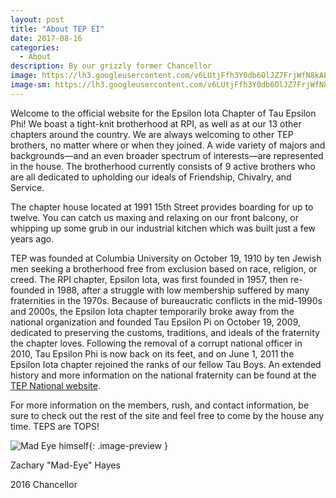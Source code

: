 ```yaml
---
layout: post
title: "About TEP EI"
date: 2017-08-16
categories:
  - About
description: By our grizzly former Chancellor
image: https://lh3.googleusercontent.com/v6LUtjFfh3Y0db6OlJZ7FrjWfN8kAEEhbqcXUbxqVF8_dR4oLujE86QOiMkv0D_1hFI5AnTjgfazjiBTgxWaHIsqm02_ZPtAn17A6PFYg5pLbdO5gCFnOvxXk797mL9J5EsaNf590CfIB7AXRWZu-Q7F8fIvRaEiSx-_UroShLHnbI-IetLWUQzFXrV4lrp5vSDTHZo4_7f5Bv_Z1i69AgqkAAUt1tQFH5L_z2kJONoBegU_21-D8gJC6f4kp3a_QGMxUWhH0OhUGI6uiAR-iayIDuRiwqfv59ulSKKMVp6NPgkcPLxaI3EFkMNMEtGF5UJfp8YYVhc3jPUmfp0ITfJNGwB5wTEOPllpa_LjC31BsdklXeArjT9DsxW_wwwgVI007xB6bNU5f-W2SwBgYGH8tgEp0oYLxM2ssqbqy9H1uag-70IoaYIru_0IC4g5IY1m7wM5gvnDoZjEdlDqWBWPQf3PFCdzPxFhPYlEtxn3vbPj7DdK11ZqCqBCuOw3CIbLol-g8hTGot838D-ZXJ66fLPhXlMWWVV0LvqBVS2TBD0d0X6TBZZIDEwVLP9WBN7WSbzpWxyJaEm8KeCTalU2LJmcj8239jmOcyFYE_n6kkooO_VlAnRhSiU3L24sOrAxtRPLy2f6B7-EyCWbsgUrzt-pI0gSq9AcevwP4I6v4w=w1035-h776-no
image-sm: https://lh3.googleusercontent.com/v6LUtjFfh3Y0db6OlJZ7FrjWfN8kAEEhbqcXUbxqVF8_dR4oLujE86QOiMkv0D_1hFI5AnTjgfazjiBTgxWaHIsqm02_ZPtAn17A6PFYg5pLbdO5gCFnOvxXk797mL9J5EsaNf590CfIB7AXRWZu-Q7F8fIvRaEiSx-_UroShLHnbI-IetLWUQzFXrV4lrp5vSDTHZo4_7f5Bv_Z1i69AgqkAAUt1tQFH5L_z2kJONoBegU_21-D8gJC6f4kp3a_QGMxUWhH0OhUGI6uiAR-iayIDuRiwqfv59ulSKKMVp6NPgkcPLxaI3EFkMNMEtGF5UJfp8YYVhc3jPUmfp0ITfJNGwB5wTEOPllpa_LjC31BsdklXeArjT9DsxW_wwwgVI007xB6bNU5f-W2SwBgYGH8tgEp0oYLxM2ssqbqy9H1uag-70IoaYIru_0IC4g5IY1m7wM5gvnDoZjEdlDqWBWPQf3PFCdzPxFhPYlEtxn3vbPj7DdK11ZqCqBCuOw3CIbLol-g8hTGot838D-ZXJ66fLPhXlMWWVV0LvqBVS2TBD0d0X6TBZZIDEwVLP9WBN7WSbzpWxyJaEm8KeCTalU2LJmcj8239jmOcyFYE_n6kkooO_VlAnRhSiU3L24sOrAxtRPLy2f6B7-EyCWbsgUrzt-pI0gSq9AcevwP4I6v4w=w1035-h776-no
---
```

Welcome to the official website for the Epsilon Iota Chapter of Tau Epsilon Phi! We boast a tight-knit brotherhood at RPI, as well as at our 13 other chapters around the country. We are always welcoming to other TEP brothers, no matter where or when they joined. A wide variety of majors and backgrounds&mdash;and an even broader spectrum of interests&mdash;are represented in the house. The brotherhood currently consists of 9 active brothers  who are all dedicated to upholding our ideals of Friendship, Chivalry, and Service.

The chapter house located at 1991 15th Street provides boarding for up to twelve. You can catch us maxing and relaxing on our front balcony, or whipping up some grub in our industrial kitchen which was built just a few years ago.

TEP was founded at Columbia University on October 19, 1910 by ten Jewish men seeking a brotherhood free from exclusion based on race, religion, or creed. The RPI chapter, Epsilon Iota, was first founded in 1957, then re-founded in 1988, after a struggle with low membership suffered by many fraternities in the 1970s. Because of bureaucratic conflicts in the mid-1990s and 2000s, the Epsilon Iota chapter temporarily broke away from the national organization and founded Tau Epsilon Pi on October 19, 2009, dedicated to preserving the customs, traditions, and ideals of the fraternity the chapter loves. Following the removal of a corrupt national officer in 2010, Tau Epsilon Phi is now back on its feet, and on June 1, 2011 the Epsilon Iota chapter rejoined the ranks of our fellow Tau Boys. An extended history and more information on the national fraternity can be found at the [TEP National website](www.tep.org).

For more information on the members, rush, and contact information, be sure to check out the rest of the site and feel free to come by the house any time. TEPS are TOPS!

![Mad Eye himself](https://c1.staticflickr.com/5/4287/35036966903_013435fb83_k.jpg){: .image-preview }

Zachary "Mad-Eye" Hayes

2016 Chancellor
